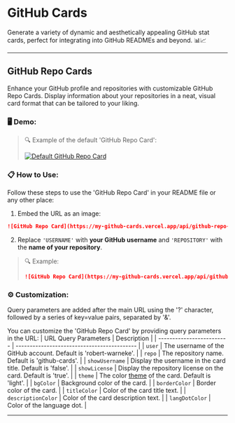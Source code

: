 # GitHub Cards
Generate a variety of dynamic and aesthetically appealing GitHub stat cards, perfect for integrating into GitHub READMEs and beyond. 📊📈

---

## GitHub Repo Cards
Enhance your GitHub profile and repositories with customizable GitHub Repo Cards. Display information about your repositories in a neat, visual card format that can be tailored to your liking.

### 🖥️ Demo:
> 🔍 Example of the default 'GitHub Repo Card':
>
> [![Default GitHub Repo Card](https://my-github-cards.vercel.app/api/github-repo-card?user=robert-warneke&repo=github-cards)](https://github.com/robert-warneke/github-cards)

### 📋 How to Use:
Follow these steps to use the 'GitHub Repo Card' in your README file or any other place:

1. Embed the URL as an image:

```md
![GitHub Repo Card](https://my-github-cards.vercel.app/api/github-repo-card?user=USERNAME&repo=REPOSITORY)
```

2. Replace `'USERNAME'` with **your GitHub username** and `'REPOSITORY'` with the **name of your repository**.

> 🔍 Example:
> ```md
> ![GitHub Repo Card](https://my-github-cards.vercel.app/api/github-repo-card?user=robert-warneke&repo=github-cards)
> ```

### ⚙️ Customization:
Query parameters are added after the main URL using the '?' character, followed by a series of key=value pairs, separated by '&'.

You can customize the 'GitHub Repo Card' by providing query parameters in the URL:
| URL Query Parameters            | Description                                             |
| ------------------------- | -------------------------------------------                               |
| `user`                    | The username of the GitHub account. Default is 'robert-warneke'.          |
| `repo`                    | The repository name. Default is 'github-cards'.                           |
| `showUsername`            | Display the username in the card title. Default is 'false'.               | 
| `showLicense`             | Display the repository license on the card. Default is 'true'.            | 
| `theme`                   | The color [theme](https://github.com/robert-warneke/github-cards/blob/master/docs/THEMES.md) of the card. Default is 'light'. |
| `bgColor`                 | Background color of the card.                | 
| `borderColor`             | Border color of the card.                    | 
| `titleColor`              | Color of the card title text.                | 
| `descriptionColor`        | Color of the card description text.         | 
| `langDotColor`            | Color of the language dot.       | 

---